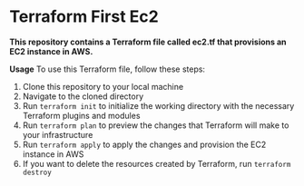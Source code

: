 # Terraform First Ec2
**This repository contains a Terraform file called ec2.tf that provisions an EC2 instance in AWS.**

**Usage**
To use this Terraform file, follow these steps:

1. Clone this repository to your local machine
2. Navigate to the cloned directory
3. Run `terraform init` to initialize the working directory with the necessary Terraform plugins and modules
4. Run `terraform plan` to preview the changes that Terraform will make to your infrastructure
5. Run `terraform apply` to apply the changes and provision the EC2 instance in AWS
6. If you want to delete the resources created by Terraform, run `terraform destroy`